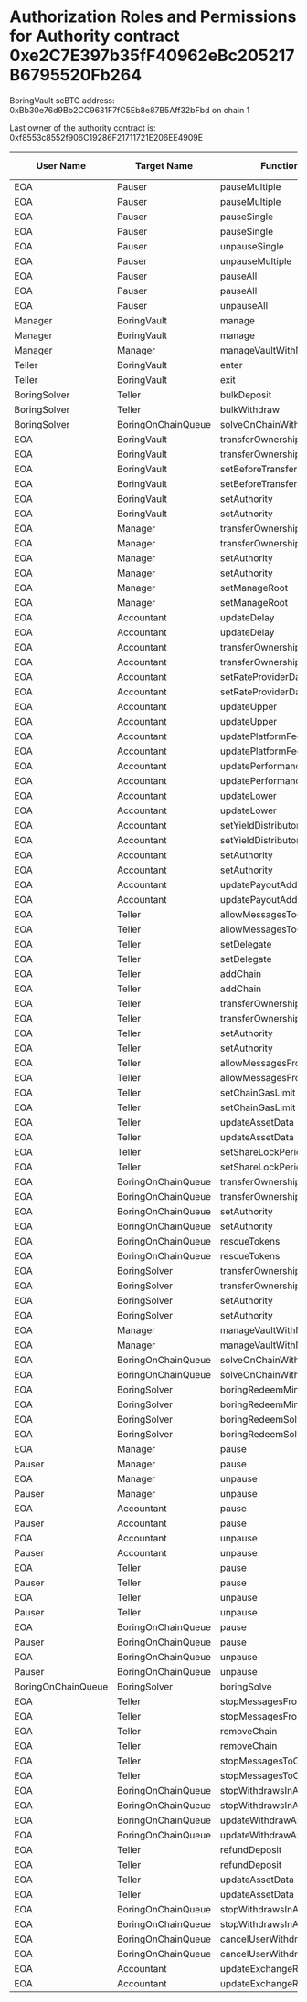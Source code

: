 # Authorization Roles and Permissions for Authority contract 0xe2C7E397b35fF40962eBc205217B6795520Fb264

BoringVault scBTC address: 0xBb30e76d9Bb2CC9631F7fC5Eb8e87B5Aff32bFbd on chain 1

Last owner of the authority contract is: 0xf8553c8552f906C19286F21711721E206EE4909E

| User Name | Target Name | Function Names | Function Signatures | User Address | Target Address |
|-----------|-------------|----------------|-------------------|--------------|----------------|
| EOA | Pauser | pauseMultiple | 0x1414a737 | 0xB26AEb430b5Bf6Be55763b42095E82DB9a1838B8 | 0x1047426B4927d1569FE0B99259Bd204165792e65 |
| EOA | Pauser | pauseMultiple | 0x1414a737 | 0xE89CeE9837e6Fce3b1Ebd8E1C779b76fd6E20136 | 0x1047426B4927d1569FE0B99259Bd204165792e65 |
| EOA | Pauser | pauseSingle | 0x6fa02012 | 0xB26AEb430b5Bf6Be55763b42095E82DB9a1838B8 | 0x1047426B4927d1569FE0B99259Bd204165792e65 |
| EOA | Pauser | pauseSingle | 0x6fa02012 | 0xE89CeE9837e6Fce3b1Ebd8E1C779b76fd6E20136 | 0x1047426B4927d1569FE0B99259Bd204165792e65 |
| EOA | Pauser | unpauseSingle | 0x4ed1a7ed | 0x948dd9351D3721489Fe7A4530C55849cF0b4735D | 0x1047426B4927d1569FE0B99259Bd204165792e65 |
| EOA | Pauser | unpauseMultiple | 0x2a578b95 | 0x948dd9351D3721489Fe7A4530C55849cF0b4735D | 0x1047426B4927d1569FE0B99259Bd204165792e65 |
| EOA | Pauser | pauseAll | 0x595c6a67 | 0xB26AEb430b5Bf6Be55763b42095E82DB9a1838B8 | 0x1047426B4927d1569FE0B99259Bd204165792e65 |
| EOA | Pauser | pauseAll | 0x595c6a67 | 0xE89CeE9837e6Fce3b1Ebd8E1C779b76fd6E20136 | 0x1047426B4927d1569FE0B99259Bd204165792e65 |
| EOA | Pauser | unpauseAll | 0x8a2ddd03 | 0x948dd9351D3721489Fe7A4530C55849cF0b4735D | 0x1047426B4927d1569FE0B99259Bd204165792e65 |
| Manager | BoringVault | manage | 0xf6e715d0 | 0x5dA93667DCc58b71726aFC595f116A6F166F9aeD | 0xBb30e76d9Bb2CC9631F7fC5Eb8e87B5Aff32bFbd |
| Manager | BoringVault | manage | 0x224d8703 | 0x5dA93667DCc58b71726aFC595f116A6F166F9aeD | 0xBb30e76d9Bb2CC9631F7fC5Eb8e87B5Aff32bFbd |
| Manager | Manager | manageVaultWithMerkleVerification | 0x244b0f6a | 0x5dA93667DCc58b71726aFC595f116A6F166F9aeD | 0x5dA93667DCc58b71726aFC595f116A6F166F9aeD |
| Teller | BoringVault | enter | 0x39d6ba32 | 0xAce7DEFe3b94554f0704d8d00F69F273A0cFf079 | 0xBb30e76d9Bb2CC9631F7fC5Eb8e87B5Aff32bFbd |
| Teller | BoringVault | exit | 0x18457e61 | 0xAce7DEFe3b94554f0704d8d00F69F273A0cFf079 | 0xBb30e76d9Bb2CC9631F7fC5Eb8e87B5Aff32bFbd |
| BoringSolver | Teller | bulkDeposit | 0x9d574420 | 0x921bBB663A0164c9867e494B8E0331B84213a984 | 0xAce7DEFe3b94554f0704d8d00F69F273A0cFf079 |
| BoringSolver | Teller | bulkWithdraw | 0x3e64ce99 | 0x921bBB663A0164c9867e494B8E0331B84213a984 | 0xAce7DEFe3b94554f0704d8d00F69F273A0cFf079 |
| BoringSolver | BoringOnChainQueue | solveOnChainWithdraws | 0x412638dc | 0x921bBB663A0164c9867e494B8E0331B84213a984 | 0x488000E6a0CfC32DCB3f37115e759aF50F55b48B |
| EOA | BoringVault | transferOwnership | 0xf2fde38b | 0x948dd9351D3721489Fe7A4530C55849cF0b4735D | 0xBb30e76d9Bb2CC9631F7fC5Eb8e87B5Aff32bFbd |
| EOA | BoringVault | transferOwnership | 0xf2fde38b | 0xf8553c8552f906C19286F21711721E206EE4909E | 0xBb30e76d9Bb2CC9631F7fC5Eb8e87B5Aff32bFbd |
| EOA | BoringVault | setBeforeTransferHook | 0x8929565f | 0x948dd9351D3721489Fe7A4530C55849cF0b4735D | 0xBb30e76d9Bb2CC9631F7fC5Eb8e87B5Aff32bFbd |
| EOA | BoringVault | setBeforeTransferHook | 0x8929565f | 0xf8553c8552f906C19286F21711721E206EE4909E | 0xBb30e76d9Bb2CC9631F7fC5Eb8e87B5Aff32bFbd |
| EOA | BoringVault | setAuthority | 0x7a9e5e4b | 0x948dd9351D3721489Fe7A4530C55849cF0b4735D | 0xBb30e76d9Bb2CC9631F7fC5Eb8e87B5Aff32bFbd |
| EOA | BoringVault | setAuthority | 0x7a9e5e4b | 0xf8553c8552f906C19286F21711721E206EE4909E | 0xBb30e76d9Bb2CC9631F7fC5Eb8e87B5Aff32bFbd |
| EOA | Manager | transferOwnership | 0xf2fde38b | 0x948dd9351D3721489Fe7A4530C55849cF0b4735D | 0x5dA93667DCc58b71726aFC595f116A6F166F9aeD |
| EOA | Manager | transferOwnership | 0xf2fde38b | 0xf8553c8552f906C19286F21711721E206EE4909E | 0x5dA93667DCc58b71726aFC595f116A6F166F9aeD |
| EOA | Manager | setAuthority | 0x7a9e5e4b | 0x948dd9351D3721489Fe7A4530C55849cF0b4735D | 0x5dA93667DCc58b71726aFC595f116A6F166F9aeD |
| EOA | Manager | setAuthority | 0x7a9e5e4b | 0xf8553c8552f906C19286F21711721E206EE4909E | 0x5dA93667DCc58b71726aFC595f116A6F166F9aeD |
| EOA | Manager | setManageRoot | 0x21801a99 | 0x948dd9351D3721489Fe7A4530C55849cF0b4735D | 0x5dA93667DCc58b71726aFC595f116A6F166F9aeD |
| EOA | Manager | setManageRoot | 0x21801a99 | 0xf8553c8552f906C19286F21711721E206EE4909E | 0x5dA93667DCc58b71726aFC595f116A6F166F9aeD |
| EOA | Accountant | updateDelay | 0x6a054dc9 | 0x948dd9351D3721489Fe7A4530C55849cF0b4735D | 0xC1a2C650D2DcC8EAb3D8942477De71be52318Acb |
| EOA | Accountant | updateDelay | 0x6a054dc9 | 0xf8553c8552f906C19286F21711721E206EE4909E | 0xC1a2C650D2DcC8EAb3D8942477De71be52318Acb |
| EOA | Accountant | transferOwnership | 0xf2fde38b | 0x948dd9351D3721489Fe7A4530C55849cF0b4735D | 0xC1a2C650D2DcC8EAb3D8942477De71be52318Acb |
| EOA | Accountant | transferOwnership | 0xf2fde38b | 0xf8553c8552f906C19286F21711721E206EE4909E | 0xC1a2C650D2DcC8EAb3D8942477De71be52318Acb |
| EOA | Accountant | setRateProviderData | 0x4d8be07e | 0x948dd9351D3721489Fe7A4530C55849cF0b4735D | 0xC1a2C650D2DcC8EAb3D8942477De71be52318Acb |
| EOA | Accountant | setRateProviderData | 0x4d8be07e | 0xf8553c8552f906C19286F21711721E206EE4909E | 0xC1a2C650D2DcC8EAb3D8942477De71be52318Acb |
| EOA | Accountant | updateUpper | 0x634da58f | 0x948dd9351D3721489Fe7A4530C55849cF0b4735D | 0xC1a2C650D2DcC8EAb3D8942477De71be52318Acb |
| EOA | Accountant | updateUpper | 0x634da58f | 0xf8553c8552f906C19286F21711721E206EE4909E | 0xC1a2C650D2DcC8EAb3D8942477De71be52318Acb |
| EOA | Accountant | updatePlatformFee | 0xafb06952 | 0x948dd9351D3721489Fe7A4530C55849cF0b4735D | 0xC1a2C650D2DcC8EAb3D8942477De71be52318Acb |
| EOA | Accountant | updatePlatformFee | 0xafb06952 | 0xf8553c8552f906C19286F21711721E206EE4909E | 0xC1a2C650D2DcC8EAb3D8942477De71be52318Acb |
| EOA | Accountant | updatePerformanceFee | 0x709ac1c3 | 0x948dd9351D3721489Fe7A4530C55849cF0b4735D | 0xC1a2C650D2DcC8EAb3D8942477De71be52318Acb |
| EOA | Accountant | updatePerformanceFee | 0x709ac1c3 | 0xf8553c8552f906C19286F21711721E206EE4909E | 0xC1a2C650D2DcC8EAb3D8942477De71be52318Acb |
| EOA | Accountant | updateLower | 0x207ec0e7 | 0x948dd9351D3721489Fe7A4530C55849cF0b4735D | 0xC1a2C650D2DcC8EAb3D8942477De71be52318Acb |
| EOA | Accountant | updateLower | 0x207ec0e7 | 0xf8553c8552f906C19286F21711721E206EE4909E | 0xC1a2C650D2DcC8EAb3D8942477De71be52318Acb |
| EOA | Accountant | setYieldDistributor | 0x3038a60d | 0x948dd9351D3721489Fe7A4530C55849cF0b4735D | 0xC1a2C650D2DcC8EAb3D8942477De71be52318Acb |
| EOA | Accountant | setYieldDistributor | 0x3038a60d | 0xf8553c8552f906C19286F21711721E206EE4909E | 0xC1a2C650D2DcC8EAb3D8942477De71be52318Acb |
| EOA | Accountant | setAuthority | 0x7a9e5e4b | 0x948dd9351D3721489Fe7A4530C55849cF0b4735D | 0xC1a2C650D2DcC8EAb3D8942477De71be52318Acb |
| EOA | Accountant | setAuthority | 0x7a9e5e4b | 0xf8553c8552f906C19286F21711721E206EE4909E | 0xC1a2C650D2DcC8EAb3D8942477De71be52318Acb |
| EOA | Accountant | updatePayoutAddress | 0x56200819 | 0x948dd9351D3721489Fe7A4530C55849cF0b4735D | 0xC1a2C650D2DcC8EAb3D8942477De71be52318Acb |
| EOA | Accountant | updatePayoutAddress | 0x56200819 | 0xf8553c8552f906C19286F21711721E206EE4909E | 0xC1a2C650D2DcC8EAb3D8942477De71be52318Acb |
| EOA | Teller | allowMessagesToChain | 0xb5ba6182 | 0x948dd9351D3721489Fe7A4530C55849cF0b4735D | 0xAce7DEFe3b94554f0704d8d00F69F273A0cFf079 |
| EOA | Teller | allowMessagesToChain | 0xb5ba6182 | 0xf8553c8552f906C19286F21711721E206EE4909E | 0xAce7DEFe3b94554f0704d8d00F69F273A0cFf079 |
| EOA | Teller | setDelegate | 0xca5eb5e1 | 0x948dd9351D3721489Fe7A4530C55849cF0b4735D | 0xAce7DEFe3b94554f0704d8d00F69F273A0cFf079 |
| EOA | Teller | setDelegate | 0xca5eb5e1 | 0xf8553c8552f906C19286F21711721E206EE4909E | 0xAce7DEFe3b94554f0704d8d00F69F273A0cFf079 |
| EOA | Teller | addChain | 0x34dafd6b | 0x948dd9351D3721489Fe7A4530C55849cF0b4735D | 0xAce7DEFe3b94554f0704d8d00F69F273A0cFf079 |
| EOA | Teller | addChain | 0x34dafd6b | 0xf8553c8552f906C19286F21711721E206EE4909E | 0xAce7DEFe3b94554f0704d8d00F69F273A0cFf079 |
| EOA | Teller | transferOwnership | 0xf2fde38b | 0x948dd9351D3721489Fe7A4530C55849cF0b4735D | 0xAce7DEFe3b94554f0704d8d00F69F273A0cFf079 |
| EOA | Teller | transferOwnership | 0xf2fde38b | 0xf8553c8552f906C19286F21711721E206EE4909E | 0xAce7DEFe3b94554f0704d8d00F69F273A0cFf079 |
| EOA | Teller | setAuthority | 0x7a9e5e4b | 0x948dd9351D3721489Fe7A4530C55849cF0b4735D | 0xAce7DEFe3b94554f0704d8d00F69F273A0cFf079 |
| EOA | Teller | setAuthority | 0x7a9e5e4b | 0xf8553c8552f906C19286F21711721E206EE4909E | 0xAce7DEFe3b94554f0704d8d00F69F273A0cFf079 |
| EOA | Teller | allowMessagesFromChain | 0x202eac57 | 0x948dd9351D3721489Fe7A4530C55849cF0b4735D | 0xAce7DEFe3b94554f0704d8d00F69F273A0cFf079 |
| EOA | Teller | allowMessagesFromChain | 0x202eac57 | 0xf8553c8552f906C19286F21711721E206EE4909E | 0xAce7DEFe3b94554f0704d8d00F69F273A0cFf079 |
| EOA | Teller | setChainGasLimit | 0x1568fc58 | 0x948dd9351D3721489Fe7A4530C55849cF0b4735D | 0xAce7DEFe3b94554f0704d8d00F69F273A0cFf079 |
| EOA | Teller | setChainGasLimit | 0x1568fc58 | 0xf8553c8552f906C19286F21711721E206EE4909E | 0xAce7DEFe3b94554f0704d8d00F69F273A0cFf079 |
| EOA | Teller | updateAssetData | 0x8dfd8ba1 | 0x948dd9351D3721489Fe7A4530C55849cF0b4735D | 0xAce7DEFe3b94554f0704d8d00F69F273A0cFf079 |
| EOA | Teller | updateAssetData | 0x8dfd8ba1 | 0xf8553c8552f906C19286F21711721E206EE4909E | 0xAce7DEFe3b94554f0704d8d00F69F273A0cFf079 |
| EOA | Teller | setShareLockPeriod | 0x12056e2d | 0x948dd9351D3721489Fe7A4530C55849cF0b4735D | 0xAce7DEFe3b94554f0704d8d00F69F273A0cFf079 |
| EOA | Teller | setShareLockPeriod | 0x12056e2d | 0xf8553c8552f906C19286F21711721E206EE4909E | 0xAce7DEFe3b94554f0704d8d00F69F273A0cFf079 |
| EOA | BoringOnChainQueue | transferOwnership | 0xf2fde38b | 0x948dd9351D3721489Fe7A4530C55849cF0b4735D | 0x488000E6a0CfC32DCB3f37115e759aF50F55b48B |
| EOA | BoringOnChainQueue | transferOwnership | 0xf2fde38b | 0xf8553c8552f906C19286F21711721E206EE4909E | 0x488000E6a0CfC32DCB3f37115e759aF50F55b48B |
| EOA | BoringOnChainQueue | setAuthority | 0x7a9e5e4b | 0x948dd9351D3721489Fe7A4530C55849cF0b4735D | 0x488000E6a0CfC32DCB3f37115e759aF50F55b48B |
| EOA | BoringOnChainQueue | setAuthority | 0x7a9e5e4b | 0xf8553c8552f906C19286F21711721E206EE4909E | 0x488000E6a0CfC32DCB3f37115e759aF50F55b48B |
| EOA | BoringOnChainQueue | rescueTokens | 0x0bf6cab7 | 0x948dd9351D3721489Fe7A4530C55849cF0b4735D | 0x488000E6a0CfC32DCB3f37115e759aF50F55b48B |
| EOA | BoringOnChainQueue | rescueTokens | 0x0bf6cab7 | 0xf8553c8552f906C19286F21711721E206EE4909E | 0x488000E6a0CfC32DCB3f37115e759aF50F55b48B |
| EOA | BoringSolver | transferOwnership | 0xf2fde38b | 0x948dd9351D3721489Fe7A4530C55849cF0b4735D | 0x921bBB663A0164c9867e494B8E0331B84213a984 |
| EOA | BoringSolver | transferOwnership | 0xf2fde38b | 0xf8553c8552f906C19286F21711721E206EE4909E | 0x921bBB663A0164c9867e494B8E0331B84213a984 |
| EOA | BoringSolver | setAuthority | 0x7a9e5e4b | 0x948dd9351D3721489Fe7A4530C55849cF0b4735D | 0x921bBB663A0164c9867e494B8E0331B84213a984 |
| EOA | BoringSolver | setAuthority | 0x7a9e5e4b | 0xf8553c8552f906C19286F21711721E206EE4909E | 0x921bBB663A0164c9867e494B8E0331B84213a984 |
| EOA | Manager | manageVaultWithMerkleVerification | 0x244b0f6a | 0xB26AEb430b5Bf6Be55763b42095E82DB9a1838B8 | 0x5dA93667DCc58b71726aFC595f116A6F166F9aeD |
| EOA | Manager | manageVaultWithMerkleVerification | 0x244b0f6a | 0xE89CeE9837e6Fce3b1Ebd8E1C779b76fd6E20136 | 0x5dA93667DCc58b71726aFC595f116A6F166F9aeD |
| EOA | BoringOnChainQueue | solveOnChainWithdraws | 0x412638dc | 0xD23086C4e450cAAF55704EbC03875A04B4716CA2 | 0x488000E6a0CfC32DCB3f37115e759aF50F55b48B |
| EOA | BoringOnChainQueue | solveOnChainWithdraws | 0x412638dc | 0xf8553c8552f906C19286F21711721E206EE4909E | 0x488000E6a0CfC32DCB3f37115e759aF50F55b48B |
| EOA | BoringSolver | boringRedeemMintSolve | 0xff011b62 | 0xD23086C4e450cAAF55704EbC03875A04B4716CA2 | 0x921bBB663A0164c9867e494B8E0331B84213a984 |
| EOA | BoringSolver | boringRedeemMintSolve | 0xff011b62 | 0xf8553c8552f906C19286F21711721E206EE4909E | 0x921bBB663A0164c9867e494B8E0331B84213a984 |
| EOA | BoringSolver | boringRedeemSolve | 0xb7532db2 | 0xD23086C4e450cAAF55704EbC03875A04B4716CA2 | 0x921bBB663A0164c9867e494B8E0331B84213a984 |
| EOA | BoringSolver | boringRedeemSolve | 0xb7532db2 | 0xf8553c8552f906C19286F21711721E206EE4909E | 0x921bBB663A0164c9867e494B8E0331B84213a984 |
| EOA | Manager | pause | 0x8456cb59 | 0x948dd9351D3721489Fe7A4530C55849cF0b4735D | 0x5dA93667DCc58b71726aFC595f116A6F166F9aeD |
| Pauser | Manager | pause | 0x8456cb59 | 0x1047426B4927d1569FE0B99259Bd204165792e65 | 0x5dA93667DCc58b71726aFC595f116A6F166F9aeD |
| EOA | Manager | unpause | 0x3f4ba83a | 0x948dd9351D3721489Fe7A4530C55849cF0b4735D | 0x5dA93667DCc58b71726aFC595f116A6F166F9aeD |
| Pauser | Manager | unpause | 0x3f4ba83a | 0x1047426B4927d1569FE0B99259Bd204165792e65 | 0x5dA93667DCc58b71726aFC595f116A6F166F9aeD |
| EOA | Accountant | pause | 0x8456cb59 | 0x948dd9351D3721489Fe7A4530C55849cF0b4735D | 0xC1a2C650D2DcC8EAb3D8942477De71be52318Acb |
| Pauser | Accountant | pause | 0x8456cb59 | 0x1047426B4927d1569FE0B99259Bd204165792e65 | 0xC1a2C650D2DcC8EAb3D8942477De71be52318Acb |
| EOA | Accountant | unpause | 0x3f4ba83a | 0x948dd9351D3721489Fe7A4530C55849cF0b4735D | 0xC1a2C650D2DcC8EAb3D8942477De71be52318Acb |
| Pauser | Accountant | unpause | 0x3f4ba83a | 0x1047426B4927d1569FE0B99259Bd204165792e65 | 0xC1a2C650D2DcC8EAb3D8942477De71be52318Acb |
| EOA | Teller | pause | 0x8456cb59 | 0x948dd9351D3721489Fe7A4530C55849cF0b4735D | 0xAce7DEFe3b94554f0704d8d00F69F273A0cFf079 |
| Pauser | Teller | pause | 0x8456cb59 | 0x1047426B4927d1569FE0B99259Bd204165792e65 | 0xAce7DEFe3b94554f0704d8d00F69F273A0cFf079 |
| EOA | Teller | unpause | 0x3f4ba83a | 0x948dd9351D3721489Fe7A4530C55849cF0b4735D | 0xAce7DEFe3b94554f0704d8d00F69F273A0cFf079 |
| Pauser | Teller | unpause | 0x3f4ba83a | 0x1047426B4927d1569FE0B99259Bd204165792e65 | 0xAce7DEFe3b94554f0704d8d00F69F273A0cFf079 |
| EOA | BoringOnChainQueue | pause | 0x8456cb59 | 0x948dd9351D3721489Fe7A4530C55849cF0b4735D | 0x488000E6a0CfC32DCB3f37115e759aF50F55b48B |
| Pauser | BoringOnChainQueue | pause | 0x8456cb59 | 0x1047426B4927d1569FE0B99259Bd204165792e65 | 0x488000E6a0CfC32DCB3f37115e759aF50F55b48B |
| EOA | BoringOnChainQueue | unpause | 0x3f4ba83a | 0x948dd9351D3721489Fe7A4530C55849cF0b4735D | 0x488000E6a0CfC32DCB3f37115e759aF50F55b48B |
| Pauser | BoringOnChainQueue | unpause | 0x3f4ba83a | 0x1047426B4927d1569FE0B99259Bd204165792e65 | 0x488000E6a0CfC32DCB3f37115e759aF50F55b48B |
| BoringOnChainQueue | BoringSolver | boringSolve | 0x67aa0416 | 0x488000E6a0CfC32DCB3f37115e759aF50F55b48B | 0x921bBB663A0164c9867e494B8E0331B84213a984 |
| EOA | Teller | stopMessagesFromChain | 0xd555f368 | 0x948dd9351D3721489Fe7A4530C55849cF0b4735D | 0xAce7DEFe3b94554f0704d8d00F69F273A0cFf079 |
| EOA | Teller | stopMessagesFromChain | 0xd555f368 | 0xf8553c8552f906C19286F21711721E206EE4909E | 0xAce7DEFe3b94554f0704d8d00F69F273A0cFf079 |
| EOA | Teller | removeChain | 0x55a2d64d | 0x948dd9351D3721489Fe7A4530C55849cF0b4735D | 0xAce7DEFe3b94554f0704d8d00F69F273A0cFf079 |
| EOA | Teller | removeChain | 0x55a2d64d | 0xf8553c8552f906C19286F21711721E206EE4909E | 0xAce7DEFe3b94554f0704d8d00F69F273A0cFf079 |
| EOA | Teller | stopMessagesToChain | 0x45ad6063 | 0x948dd9351D3721489Fe7A4530C55849cF0b4735D | 0xAce7DEFe3b94554f0704d8d00F69F273A0cFf079 |
| EOA | Teller | stopMessagesToChain | 0x45ad6063 | 0xf8553c8552f906C19286F21711721E206EE4909E | 0xAce7DEFe3b94554f0704d8d00F69F273A0cFf079 |
| EOA | BoringOnChainQueue | stopWithdrawsInAsset | 0x74732728 | 0x948dd9351D3721489Fe7A4530C55849cF0b4735D | 0x488000E6a0CfC32DCB3f37115e759aF50F55b48B |
| EOA | BoringOnChainQueue | stopWithdrawsInAsset | 0x74732728 | 0xf8553c8552f906C19286F21711721E206EE4909E | 0x488000E6a0CfC32DCB3f37115e759aF50F55b48B |
| EOA | BoringOnChainQueue | updateWithdrawAsset | 0xeed4b3f8 | 0x948dd9351D3721489Fe7A4530C55849cF0b4735D | 0x488000E6a0CfC32DCB3f37115e759aF50F55b48B |
| EOA | BoringOnChainQueue | updateWithdrawAsset | 0xeed4b3f8 | 0xf8553c8552f906C19286F21711721E206EE4909E | 0x488000E6a0CfC32DCB3f37115e759aF50F55b48B |
| EOA | Teller | refundDeposit | 0x46b563f4 | 0xB26AEb430b5Bf6Be55763b42095E82DB9a1838B8 | 0xAce7DEFe3b94554f0704d8d00F69F273A0cFf079 |
| EOA | Teller | refundDeposit | 0x46b563f4 | 0xE89CeE9837e6Fce3b1Ebd8E1C779b76fd6E20136 | 0xAce7DEFe3b94554f0704d8d00F69F273A0cFf079 |
| EOA | Teller | updateAssetData | 0x8dfd8ba1 | 0xB26AEb430b5Bf6Be55763b42095E82DB9a1838B8 | 0xAce7DEFe3b94554f0704d8d00F69F273A0cFf079 |
| EOA | Teller | updateAssetData | 0x8dfd8ba1 | 0xE89CeE9837e6Fce3b1Ebd8E1C779b76fd6E20136 | 0xAce7DEFe3b94554f0704d8d00F69F273A0cFf079 |
| EOA | BoringOnChainQueue | stopWithdrawsInAsset | 0x74732728 | 0xB26AEb430b5Bf6Be55763b42095E82DB9a1838B8 | 0x488000E6a0CfC32DCB3f37115e759aF50F55b48B |
| EOA | BoringOnChainQueue | stopWithdrawsInAsset | 0x74732728 | 0xE89CeE9837e6Fce3b1Ebd8E1C779b76fd6E20136 | 0x488000E6a0CfC32DCB3f37115e759aF50F55b48B |
| EOA | BoringOnChainQueue | cancelUserWithdraws | 0x9fff7e2a | 0xB26AEb430b5Bf6Be55763b42095E82DB9a1838B8 | 0x488000E6a0CfC32DCB3f37115e759aF50F55b48B |
| EOA | BoringOnChainQueue | cancelUserWithdraws | 0x9fff7e2a | 0xE89CeE9837e6Fce3b1Ebd8E1C779b76fd6E20136 | 0x488000E6a0CfC32DCB3f37115e759aF50F55b48B |
| EOA | Accountant | updateExchangeRate | 0x3458113d | 0xB26AEb430b5Bf6Be55763b42095E82DB9a1838B8 | 0xC1a2C650D2DcC8EAb3D8942477De71be52318Acb |
| EOA | Accountant | updateExchangeRate | 0x3458113d | 0xE89CeE9837e6Fce3b1Ebd8E1C779b76fd6E20136 | 0xC1a2C650D2DcC8EAb3D8942477De71be52318Acb |
